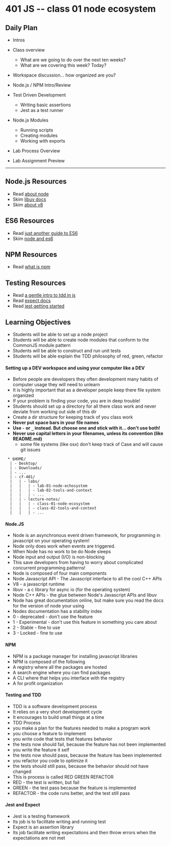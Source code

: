 401 JS -- class 01 node ecosystem
===

## Daily Plan
* Intros
* Class overview 
  - What are we going to do over the next ten weeks?
  - What are we covering this week? Today?

* Workspace discussion... how organized are you?
* Node.js / NPM Intro/Review
* Test Driven Development
  - Writing basic assertions
  - Jest as a test runner
* Node.js Modules
  - Running scripts
  - Creating modules
  - Working with exports

* Lab Process Overview
* Lab Assignment Preview

-----

## Node.js Resources
* Read [about node]
* Skim [libuv docs]
* Skim [about v8]

## ES6 Resources
* Read [just another guide to ES6]
* Skim [node and es6]

## NPM Resources
* Read [what is npm]

## Testing Resources
* Read [a gentle intro to tdd in js]
* Read [expect docs](https://github.com/mjackson/expect)
* Read [jest getting started]

## Learning Objectives
* Students will be able to set up a node project
* Students will be able to create node modules that conform to the CommonJS module pattern
* Students will be able to construct and run unit tests
* Students will be able explain the TDD philosophy of red, green, refactor


#### Setting up a DEV workspace and using your computer like a DEV
* Before people are developers they often development many habits of computer usage they will need to unlearn
* It is highly important that as a developer people keep there file system organized
* If your problem is finding your code, you are in deep trouble!
* Students should set up a directory for all there class work and never deviate from working out side of this dir
* Create a dir structure for keeping track of you class work
 * **Never put space bars in your file names**
 * **Use `-` or `_` instead. But choose one and stick with it... don't use both!**
 * **Never use capital letters in your filenames, unless its convention (like README.md)**
   * some file systems (like osx) don't keep track of Case and will cause git issues
``` text
 * $HOME/
  | - Desktop/
  | - Downloads/
  | - ...
  | - cf-401/
  |   | - labs/
  |   |   | - lab-01-node-echosystem
  |   |   | - lab-02-tools-and-context
  |   |   | - ...
  |   | - lecture-notes/
  |   |   | - class-01-node-ecosystem
  |   |   | - class-02-tools-and-context
  |   |   | - ...
  ```
#### Node.JS
* Node is an asynchronous event driven framework, for programming in javascript on your operating system!
* Node only does work when events are triggered.
* When Node has no work to be do Node sleeps
* Node input and output (I/O) is non-blocking
 * This save developers from having to worry about complicated concurrent programming patterns!
* Node is composed of four main components
 * Node Javascript API - The Javascript interface to all the cool C++ APIs
 * V8 - a javascript runtime
 * libuv - a c library for async io (for the operating system)
 * Node C++ APIs - the glue between Node's Javascript APIs and libuv
* Node has great documentation online, but make sure you read the docs for the version of node your using
* Nodes documentation has a stability index
 * 0 - deprecated - don't use the feature
 * 1 - Experimental - don't use this feature in something you care about
 * 2 - Stable - fine to use
 * 3 - Locked - fine to use

#### NPM
* NPM is a package manager for installing javascript libraries
* NPM is composed of the following
 * A registry where all the packages are hosted
 * A search engine where you can find packages
 * A CLI where that helps you interface with the registry
 * A for profit organization

#### Testing and TDD
* TDD is a software development process
* It relies on a very short development cycle
 * It encourages to build small things at a time
* TDD Process
 * you make a plan for the features needed to make a program work
 * you choose a feature to implement
 * you write code that tests that features behavior
 * the tests now should fail, because the feature has not been implemented
 * you write the feature it self
 * the tests now should pass, because the feature has been implemented
 * you refactor you code to optimize it
 * the tests should still pass, because the behavior should not have changed
* This is process is called RED GREEN REFACTOR
 * RED - the test is written, but fail
 * GREEN - the test pass because the feature is implemented
 * REFACTOR - the code runs better, and the test still pass

#### Jest and Expect
* Jest is a testing framework
 * Its job is to facilitate writing and running test
* Expect is an assertion library
 * Its job facilitate writing expectations and then throw errors when the expectations are not met

<!--links -->
[about node]: https://nodejs.org/en/about/
[node and es6]: https://nodejs.org/en/docs/es6/
[libuv docs]: https://github.com/libuv/libuv
[about v8]: https://developers.google.com/v8/
[what is npm]: https://docs.npmjs.com/getting-started/what-is-npm
[a gentle intro to tdd in js]: http://jrsinclair.com/articles/2016/gentle-introduction-to-javascript-tdd-intro/
[jest getting started]: https://facebook.github.io/jest/docs/en/getting-started.html#content
[just another guide to ES6]: https://medium.com/sons-of-javascript/javascript-an-introduction-to-es6-1819d0d89a0f#.wb7rj1gin
